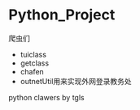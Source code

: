 # Python_Project

爬虫们

- tuiclass
- getclass
- chafen
- outnetUtil用来实现外网登录教务处

python clawers by tgls

